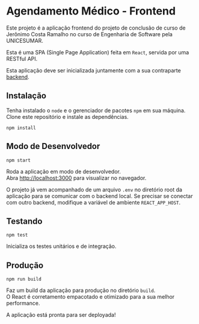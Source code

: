 # Agendamento Médico - Frontend

Este projeto é a aplicação frontend do projeto de conclusão de curso de Jerônimo Costa Ramalho no curso de Engenharia de Software pela UNICESUMAR.

Esta é uma SPA (Single Page Application) feita em `React`, servida por uma RESTful API.

Esta aplicação deve ser inicializada juntamente com a sua contraparte [backend](https://github.com/jeronimo99/agendamento-medico-backend).

## Instalação

Tenha instalado o `node` e o gerenciador de pacotes `npm` em sua máquina. Clone este repositório e instale as dependências.

`npm install`

## Modo de Desenvolvedor

`npm start`

Roda a aplicação em modo de desenvolvedor.\
Abra [http://localhost:3000](http://localhost:3000) para visualizar no navegador.

O projeto já vem acompanhado de um arquivo `.env` no diretório root da aplicação para se comunicar com o backend local. Se precisar se conectar com outro backend, modifique a variável de ambiente `REACT_APP_HOST`.

## Testando

`npm test`

Inicializa os testes unitários e de integração.

## Produção

`npm run build`

Faz um build da aplicação para produção no diretório `build`.\
O React é corretamento empacotado e otimizado para a sua melhor performance.

A aplicação está pronta para ser deployada!
